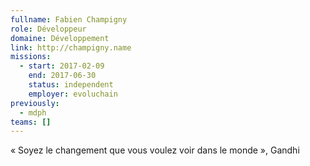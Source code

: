 ```yaml
---
fullname: Fabien Champigny
role: Développeur
domaine: Développement
link: http://champigny.name
missions:
  - start: 2017-02-09
    end: 2017-06-30
    status: independent
    employer: evoluchain
previously:
  - mdph
teams: []
---
```

« Soyez le changement que vous voulez voir dans le monde », Gandhi